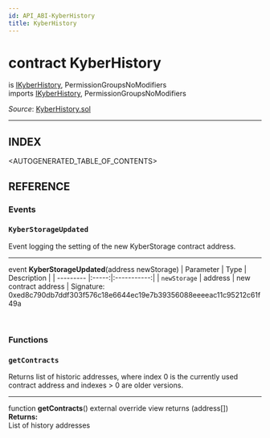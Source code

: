 ```yaml
---
id: API_ABI-KyberHistory
title: KyberHistory
---
```

[//]: # (tagline)
# contract KyberHistory
is [IKyberHistory](api_abi-ikyberhistory.md), PermissionGroupsNoModifiers\
imports [IKyberHistory](api_abi-ikyberhistory.md), PermissionGroupsNoModifiers

*Source*: [KyberHistory.sol](https://github.com/KyberNetwork/smart-contracts/blob/master/contracts/sol6/KyberHistory.sol)
___

## INDEX

<AUTOGENERATED_TABLE_OF_CONTENTS>

## REFERENCE

### Events

### `KyberStorageUpdated`
Event logging the setting of the new KyberStorage contract address.
___
event __KyberStorageUpdated__(address newStorage)
| Parameter | Type  | Description |
| --------- |:-----:|:-----------:|
| `newStorage` | address | new contract address |
Signature: 0xed8c790db7ddf303f576c18e6644ec19e7b39356088eeeeac11c95212c61f49a

<br />

### Functions
 
### `getContracts`
Returns list of historic addresses, where index 0 is the currently used contract address and indexes > 0 are older versions.
___
function __getContracts__() external override view returns (address[])\
**Returns:**\
List of history addresses

